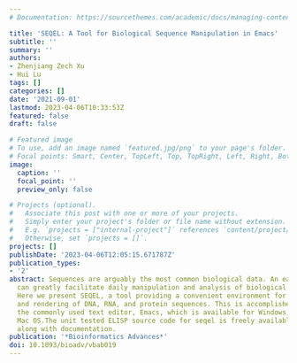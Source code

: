 ```yaml
---
# Documentation: https://sourcethemes.com/academic/docs/managing-content/

title: 'SEQEL: A Tool for Biological Sequence Manipulation in Emacs'
subtitle: ''
summary: ''
authors:
- Zhenjiang Zech Xu
- Hui Lu
tags: []
categories: []
date: '2021-09-01'
lastmod: 2023-04-06T10:33:53Z
featured: false
draft: false

# Featured image
# To use, add an image named `featured.jpg/png` to your page's folder.
# Focal points: Smart, Center, TopLeft, Top, TopRight, Left, Right, BottomLeft, Bottom, BottomRight.
image:
  caption: ''
  focal_point: ''
  preview_only: false

# Projects (optional).
#   Associate this post with one or more of your projects.
#   Simply enter your project's folder or file name without extension.
#   E.g. `projects = ["internal-project"]` references `content/project/deep-learning/index.md`.
#   Otherwise, set `projects = []`.
projects: []
publishDate: '2023-04-06T12:05:15.671787Z'
publication_types:
- '2'
abstract: Sequences are arguably the most common biological data. An easy-to-use tool
  can greatly facilitate daily manipulation and analysis of biological sequences.
  Here we present SEQEL, a tool providing a convenient environment for editing, formatting,
  and rendering of DNA, RNA, and protein sequences. This is accomplished by extending
  the commonly used text editor, Emacs, which is available for Windows, Linux, and
  Mac OS.The unit tested ELISP source code for seqel is freely available from https://github.com/rnaer/seqel
  along with documentation.
publication: '*Bioinformatics Advances*'
doi: 10.1093/bioadv/vbab019
---
```

